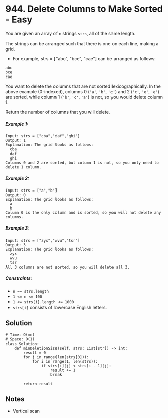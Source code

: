 # 944. Delete Columns to Make Sorted - Easy

You are given an array of `n` strings `strs`, all of the same length.

The strings can be arranged such that there is one on each line, making a grid.

- For example, strs = ["abc", "bce", "cae"] can be arranged as follows:

```
abc
bce
cae
```

You want to delete the columns that are not sorted lexicographically. In the above example (0-indexed), columns 0 (`'a'`, `'b'`, `'c'`) and 2 (`'c'`, `'e'`, `'e'`) are sorted, while column 1 (`'b'`, `'c'`, `'a'`) is not, so you would delete column 1.

Return the number of columns that you will delete.

##### Example 1:

```
Input: strs = ["cba","daf","ghi"]
Output: 1
Explanation: The grid looks as follows:
  cba
  daf
  ghi
Columns 0 and 2 are sorted, but column 1 is not, so you only need to delete 1 column.
```

##### Example 2:

```
Input: strs = ["a","b"]
Output: 0
Explanation: The grid looks as follows:
  a
  b
Column 0 is the only column and is sorted, so you will not delete any columns.
```

##### Example 3:

```
Input: strs = ["zyx","wvu","tsr"]
Output: 3
Explanation: The grid looks as follows:
  zyx
  wvu
  tsr
All 3 columns are not sorted, so you will delete all 3.
```

##### Constraints:

- `n == strs.length`
- `1 <= n <= 100`
- `1 <= strs[i].length <= 1000`
- `strs[i]` consists of lowercase English letters.

## Solution

```
# Time: O(mn)
# Space: O(1)
class Solution:
    def minDeletionSize(self, strs: List[str]) -> int:
        result = 0
        for j in range(len(strs[0])):
            for i in range(1, len(strs)):
                if strs[i][j] < strs[i - 1][j]:
                    result += 1
                    break

        return result
```

## Notes
- Vertical scan